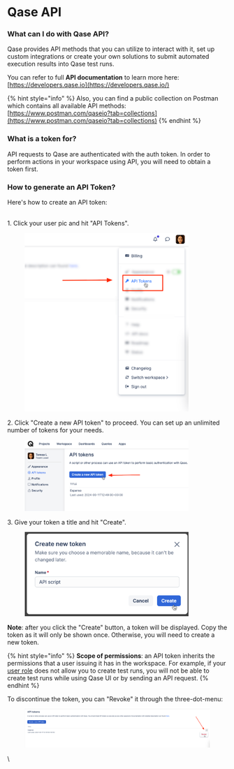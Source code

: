 # Qase API

### What can I do with Qase API?

Qase provides API methods that you can utilize to interact with it, set up custom integrations or create your own solutions to submit automated execution results into Qase test runs.

You can refer to full **API documentation** to learn more here: [https://developers.qase.io](https://developers.qase.io/)

{% hint style="info" %}
Also, you can find a public collection on Postman which contains all available API methods: [https://www.postman.com/qaseio?tab=collections](https://www.postman.com/qaseio?tab=collections)
{% endhint %}



### What is a token for?

API requests to Qase are authenticated with the auth token. In order to perform actions in your workspace using API, you will need to obtain a token first.

### How to generate an API Token?

Here's how to create an API token:

\
1\. Click your user pic and hit "API Tokens".

<figure><img src="../.gitbook/assets/15761.png" alt="" width="375"><figcaption></figcaption></figure>

2\. Click "Create a new API token" to proceed. You can set up an unlimited number of tokens for your needs.

<figure><img src="../.gitbook/assets/22382.png" alt="" width="375"><figcaption></figcaption></figure>

3\. Give your token a title and hit "Create".

<figure><img src="../.gitbook/assets/29522.png" alt="" width="375"><figcaption></figcaption></figure>

**Note**: after you click the "Create" button, a token will be displayed. Copy the token as it will only be shown once. Otherwise, you will need to create a new token.

{% hint style="info" %}
**Scope of permissions**: an API token inherits the permissions that a user issuing it has in the workspace. For example, if your [user role](https://help.qase.io/en/articles/5563741-workspace-management-roles) does not allow you to create test runs, you will not be able to create test runs while using Qase UI or by sending an API request.
{% endhint %}



To discontinue the token, you can "Revoke" it through the three-dot-menu:

<figure><img src="../.gitbook/assets/89856.png" alt=""><figcaption></figcaption></figure>

\
